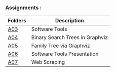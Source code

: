 
### Assignments :

| Folders  | Description                     |
| -------- | ------------------------------- |
|   [A03](https://github.com/chill-chin/4883-Software-Tools/tree/main/Assignments/A03)    | Software Tools |
|   [A04](https://github.com/chill-chin/4883-Software-Tools/tree/main/Assignments/A04)    | Binary Search Trees in Graphviz |
|   [A05](https://github.com/chill-chin/4883-Software-Tools/tree/main/Assignments/A05)    | Family Tree via Graphviz        |
|   [A06](https://github.com/chill-chin/4883-Software-Tools/tree/main/Assignments/A06)    | Software Tools Presentation        |
|   [A07](https://github.com/chill-chin/4883-Software-Tools/tree/main/Assignments/A07)    | Web Scraping        |
